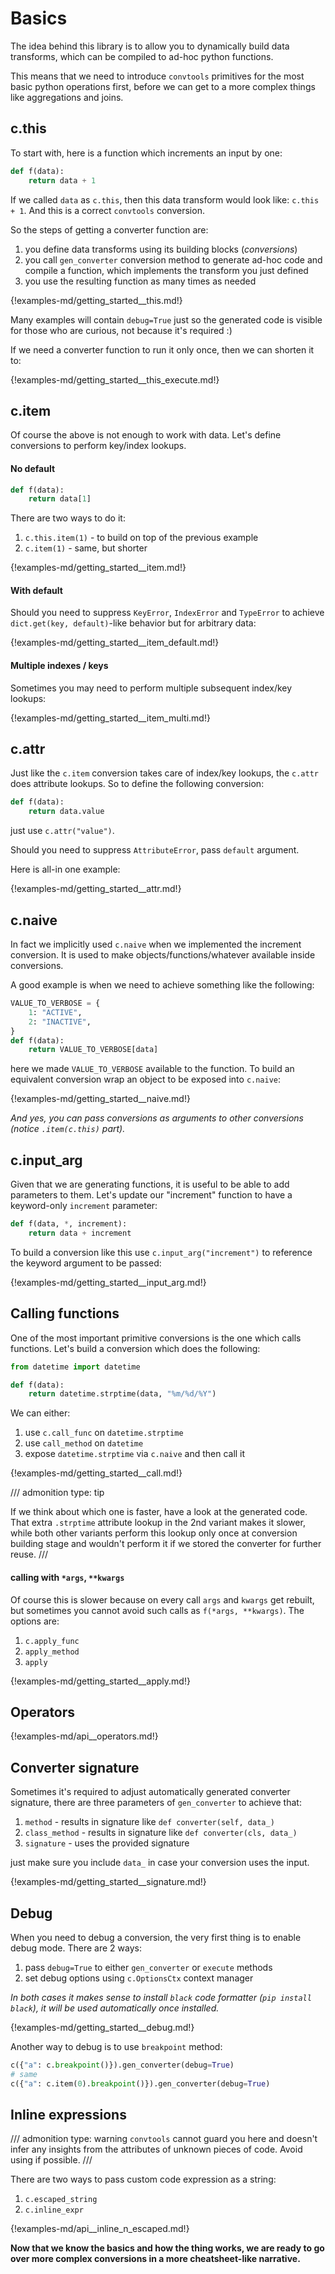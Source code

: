 # Basics

The idea behind this library is to allow you to dynamically build data
transforms, which can be compiled to ad-hoc python functions.

This means that we need to introduce `convtools` primitives for the most basic
python operations first, before we can get to a more complex things like
aggregations and joins.

## c.this

To start with, here is a function which increments an input by one:
```python
def f(data):
    return data + 1
```

If we called `data` as `c.this`, then this data transform would look like:
`c.this + 1`. And this is a correct `convtools` conversion.

So the steps of getting a converter function are:

1. you define data transforms using its building blocks (_conversions_)
1. you call ``gen_converter`` conversion method to generate ad-hoc code and
   compile a function, which implements the transform you just defined
1. you use the resulting function as many times as needed

{!examples-md/getting_started__this.md!}

Many examples will contain `debug=True` just so the generated code is visible
for those who are curious, not because it's required :)

If we need a converter function to run it only once, then we can shorten it to:

{!examples-md/getting_started__this_execute.md!}


## c.item

Of course the above is not enough to work with data. Let's define conversions
to perform key/index lookups.

#### No default

```python
def f(data):
    return data[1]
```

There are two ways to do it:

1. `c.this.item(1)` - to build on top of the previous example
1. `c.item(1)` - same, but shorter


{!examples-md/getting_started__item.md!}

#### With default

Should you need to suppress `KeyError`, `IndexError` and `TypeError` to achieve
`dict.get(key, default)`-like behavior but for arbitrary data:

{!examples-md/getting_started__item_default.md!}


#### Multiple indexes / keys

Sometimes you may need to perform multiple subsequent index/key lookups:

{!examples-md/getting_started__item_multi.md!}


## c.attr

Just like the `c.item` conversion takes care of index/key lookups, the
`c.attr` does attribute lookups. So to define the following conversion:

```python
def f(data):
    return data.value
```

just use `c.attr("value")`.

Should you need to suppress `AttributeError`, pass `default` argument.

Here is all-in one example:

{!examples-md/getting_started__attr.md!}


## c.naive

In fact we implicitly used `c.naive` when we implemented the increment
conversion. It is used to make objects/functions/whatever available inside
conversions.

A good example is when we need to achieve something like the following:

```python
VALUE_TO_VERBOSE = {
    1: "ACTIVE",
	2: "INACTIVE",
}
def f(data):
    return VALUE_TO_VERBOSE[data]
```
here we made `VALUE_TO_VERBOSE` available to the function. To build an
equivalent conversion wrap an object to be exposed into `c.naive`:

{!examples-md/getting_started__naive.md!}

_And yes, you can pass conversions as arguments to other conversions (notice
`.item(c.this)` part)._


## c.input_arg

Given that we are generating functions, it is useful to be able to add
parameters to them. Let's update our "increment" function to have a
keyword-only `increment` parameter:

```python
def f(data, *, increment):
    return data + increment
```


To build a conversion like this use `c.input_arg("increment")` to reference the
keyword argument to be passed:

{!examples-md/getting_started__input_arg.md!}


## Calling functions

One of the most important primitive conversions is the one which calls
functions. Let's build a conversion which does the following:

```python
from datetime import datetime

def f(data):
    return datetime.strptime(data, "%m/%d/%Y")
```

We can either:

1. use `c.call_func` on `datetime.strptime`
1. use `call_method` on `datetime`
1. expose `datetime.strptime` via `c.naive` and then call it

{!examples-md/getting_started__call.md!}

/// admonition
    type: tip

If we think about which one is faster, have a look at the generated code.
That extra `.strptime` attribute lookup in the 2nd variant makes it slower,
while both other variants perform this lookup only once at conversion
building stage and wouldn't perform it if we stored the converter for
further reuse.
///

#### calling with `*args`, `**kwargs`

Of course this is slower because on every call `args` and `kwargs` get rebuilt,
but sometimes you cannot avoid such calls as `f(*args, **kwargs)`. The options
are:

1. `c.apply_func`
1. `apply_method`
1. `apply`

{!examples-md/getting_started__apply.md!}


## Operators

{!examples-md/api__operators.md!}

## Converter signature

Sometimes it's required to adjust automatically generated converter signature,
there are three parameters of `gen_converter` to achieve that:

1. `method` - results in signature like `def converter(self, data_)`
1. `class_method` - results in signature like `def converter(cls, data_)`
1. `signature` - uses the provided signature

just make sure you include `data_` in case your conversion uses the input.

{!examples-md/getting_started__signature.md!}


## Debug

When you need to debug a conversion, the very first thing is to enable debug
mode. There are 2 ways:

1. pass `debug=True` to either `gen_converter` or `execute` methods
2. set debug options using `c.OptionsCtx` context manager

_In both cases it makes sense to install `black` code formatter (`pip install
black`), it will be used automatically once installed._

{!examples-md/getting_started__debug.md!}

Another way to debug is to use `breakpoint` method:

```python
c({"a": c.breakpoint()}).gen_converter(debug=True)
# same
c({"a": c.item(0).breakpoint()}).gen_converter(debug=True)
```


## Inline expressions

/// admonition
    type: warning
`convtools` cannot guard you here and doesn't infer any insights from the
attributes of unknown pieces of code. Avoid using if possible.
///

There are two ways to pass custom code expression as a string:

1. `c.escaped_string`
1. `c.inline_expr`


{!examples-md/api__inline_n_escaped.md!}


**Now that we know the basics and how the thing works, we are ready to go over
more complex conversions in a more cheatsheet-like narrative.**
